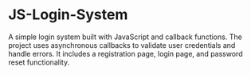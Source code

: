 # JS-Login-System
 A simple login system built with JavaScript and callback functions. The project uses asynchronous callbacks to validate user credentials and handle errors. It includes a registration page, login page, and password reset functionality.
